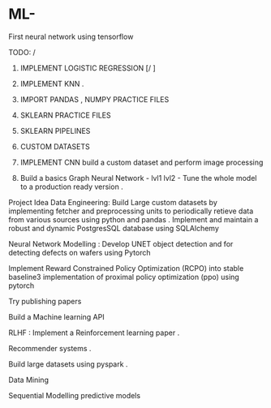 # ML-
First neural network using tensorflow

TODO:                               /
1. IMPLEMENT LOGISTIC REGRESSION [\/ ]

2. IMPLEMENT KNN . 

3. IMPORT PANDAS , NUMPY PRACTICE FILES
4. SKLEARN PRACTICE FILES
5. SKLEARN PIPELINES
6. CUSTOM DATASETS 
7. IMPLEMENT CNN  build a custom dataset and perform image processing 
8. Build a basics Graph Neural Network - lvl1
lvl2 - Tune the whole model to a production ready version . 

Project Idea
Data Engineering: Build Large custom datasets by implementing fetcher and preprocessing  units to periodically
retieve data from various sources using python and pandas . Implement and maintain a robust and dynamic PostgresSQL 
database using SQLAlchemy

Neural Network Modelling : Develop UNET object detection and for detecting defects on wafers using Pytorch 

Implement Reward Constrained Policy Optimization (RCPO) into stable baseline3 implementation
of proximal policy optimization (ppo) using pytorch 

Try publishing papers 

Build a Machine learning API 

RLHF : Implement a Reinforcement learning paper . 

Recommender systems . 

Build large datasets using pyspark . 

Data Mining 

Sequential Modelling
predictive models 